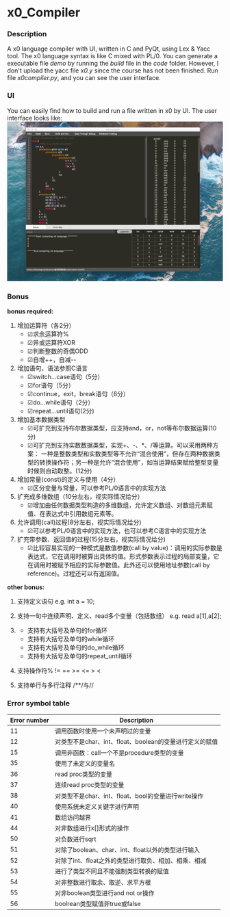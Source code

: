 # x0_Compiler

### Description
A x0 language compiler with UI, written in C and PyQt, using Lex &amp; Yacc tool. The x0 language syntax is like C mixed with PL/0.
You can generate a executable file *demo* by running the *build* file in the *code* folder.
However, I don't upload the yacc file *x0.y* since the course has not been finished.
Run file *x0compiler.py*, and you can see the user interface.

### UI
You can easily find how to build and run a file written in x0 by UI.
The user interface looks like:
![Image discription](https://github.com/Angericky/x0_Compiler/blob/master/image/image/UI.png)

### Bonus  
**bonus required:**
1. 增加运算符（各2分）
	* ☑求余运算符% 
	* ☑异或运算符XOR 
	* ☑判断整数的奇偶ODD 
	* ☑自增++，自减-- 
2. 增加语句，语法参照C语言
	* ☑switch…case语句（5分）
	* ☑for语句（5分）
	* ☑continue，exit，break语句（6分）
	* ☑do…while语句（2分）
	* ☑repeat…until语句(2分)
3. 增加基本数据类型
	* ☑可扩充到支持布尔数据类型，应支持and，or，not等布尔数据运算(10分)
	* ☑可扩充到支持实数数据类型，实现+、-、*、/等运算。可以采用两种方案：
	一种是整数类型和实数类型等不允许“混合使用”，但存在两种数据类型的转换操作符；另一种是允许“混合使用”，如当运算结果赋给整型变量时候则自动取整。(12分)
4. 增加常量(const)的定义与使用（4分）
	* ☑区分变量与常量，可以参考PL/0语言中的实现方法
5. 扩充成多维数组（10分左右，视实际情况给分）
	* ☑增加由任何数据类型构造的多维数组，允许定义数组、对数组元素赋值、在表达式中引用数组元素等。
6. 允许调用(call)过程(8分左右，视实际情况给分)
	* ☑可以参考PL/0语言中的实现方法，也可以参考C语言中的实现方法
7. 扩充带参数、返回值的过程(15分左右，视实际情况给分)
	* ☑比较容易实现的一种模式是数值参数(call by value)：调用的实际参数是表达式，它在调用时被算出具体的值。形式参数表示过程的局部变量，它在调用时被赋予相应的实际参数值。此外还可以使用地址参数(call by reference)。过程还可以有返回值。

**other bonus:**
  1. 支持定义语句
   e.g. int a = 10;

  2. 支持一句中连续声明、定义、read多个变量（包括数组）
   e.g. read a[1],a[2];

  3. * 支持有大括号及单句的for循环
     * 支持有大括号及单句的while循环
     * 支持有大括号及单句的do_while循环
     * 支持有大括号及单句的repeat_until循环

  4. 支持操作符% != == >= <= > <

  5. 支持单行与多行注释 /**/与//

### Error symbol table
 
Error number |  Description
---- | -----
11 | 调用函数时使用一个未声明过的变量
12 | 对类型不是char、int、float、boolean的变量进行定义的赋值
15 | 调用非函数：call一个不是procedure类型的变量
35 | 使用了未定义的变量名
36 | read proc类型的变量
37 | 连续read proc类型的变量
38 | 对类型不是char、int、float、bool的变量进行write操作
40 | 使用系统未定义关键字进行声明
41 | 数组访问越界
44 | 对非数组进行x[]形式的操作
50 | 对负数进行sqrt
51 | 对除了boolean、char、int、float以外的类型进行输入
52 | 对除了int、float之外的类型进行取负、相加、相乘、相减
53 | 进行了类型不同且不能强制类型转换的赋值
54 | 对非整数进行取余、取逆、求平方根
55 | 对非boolean类型进行and not or操作                                     
56 | boolrean类型赋值非true或false   
